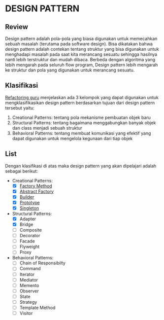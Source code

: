# DESIGN PATTERN
## Review
Design pattern adalah pola-pola yang biasa digunakan untuk memecahkan sebuah masalah (terutama pada software design). Bisa dikatakan bahwa 
design pattern adalah contekan tentang struktur yang bisa digunakan untuk menghadapi masalah pada saat kita merancang sesuatu sehingga 
hasilnya nanti lebih terstruktur dan mudah dibaca. Berbeda dengan algoritma yang lebih mengarah pada seluruh flow program, Design pattern
lebih mengarah ke struktur dan pola yang digunakan untuk merancang sesuatu.

## Klasifikasi
[Refactoring guru](https://refactoring.guru/design-patterns/classification) menjelaskan ada 3 kelompok yang dapat digunakan untuk mengklasifikasikan
design pattern berdasarkan tujuan dari design pattern tersebut yaitu:
1. Creational Patterns: tentang pola mekanisme pembuatan objek baru
2. Structural Patterns: tentang bagaimana menggabungkan banyak objek dan class menjadi sebuah struktur  
3. Behavioral Patterns: tentang membuat komunikasi yang efektif yang dapat digunakan untuk mengelola kegunaan dari tiap objek

## List
Dengan klasifikasi di atas maka design pattern yang akan dipelajari adalah sebagai berikut:
- Creational Patterns:
  - [x] [Factory Method](https://github.com/punkestu/design-pattern/tree/master/factory-method)
  - [x] [Abstract Factory](https://github.com/punkestu/design-pattern/tree/master/abstract-factory)
  - [x] [Builder](https://github.com/punkestu/design-pattern/tree/master/builder)
  - [x] [Prototype](https://github.com/punkestu/design-pattern/tree/master/prototype)
  - [x] [Singleton](https://github.com/punkestu/design-pattern/tree/master/singleton)
- Structural Patterns:
  - [x] Adapter
  - [x] Bridge
  - [ ] Composite
  - [ ] Decorator
  - [ ] Facade
  - [ ] Flyweight
  - [ ] Proxy
- Behavioral Patterns:
  - [ ] Chain of Responsibilty
  - [ ] Command
  - [ ] Iterator
  - [ ] Mediator
  - [ ] Memento
  - [ ] Observer
  - [ ] State
  - [ ] Strategy
  - [ ] Template Method
  - [ ] Visitor

